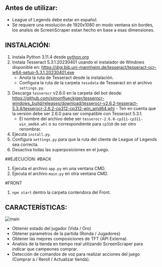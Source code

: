 ## Antes de utilizar:
- League of Legends debe estar en español.
- Se requiere una resolución de 1920x1080 en modo ventana sin bordes, los analsis de ScreenScraper estan hecho en base a esas dimensiones.

## INSTALACIÓN:
1. Instala Python 3.11.4 desde [python.org](https://www.python.org/downloads/windows/)
3. Instala Tesseract 5.3.1.20230401 usando el instalador de Windows disponible en: https://digi.bib.uni-mannheim.de/tesseract/tesseract-ocr-w64-setup-5.3.1.20230401.exe
   - Anota la ruta de Tesseract desde la instalación.
   - Configura la ruta de la carpeta `tessdata` de Tesseract en el archivo `settings.py`.
4. Descarga `tesserocr` v2.6.0 en la carpeta del bot desde: https://github.com/simonflueckiger/tesserocr-windows_build/releases/download/tesserocr-v2.6.2-tesseract-5.3.4/tesserocr-2.6.2-cp312-cp312-win_amd64.whl   - Ten en cuenta que la versión debe ser 2.6.0 para ser compatible con Tesseract 5.3.1.
   - El nombre del archivo debe ser `tesserocr-2.6.0-cp311-cp311-win_amd64.whl` o su correspondiente para `cp310` de ser otro renombrar.
5. Ejecuta `install.py`.
6. Configura `settings.py` para que la ruta del cliente de League of Legends sea correcta.
7. Desactiva todas las superposiciones en el juego.

##EJECUCÍON:
#BACK
1. Ejecuta el archivo `app.py` en una ventana CMD. 
2. Ejecuta el archivo `main.py` en otra ventana CMD.

#FRONT
1. `npm start` dentro la carpeta contendora del Front.

## CARACTERÍSTICAS:
![main]([https://imgur.com/a/hDd9jPX](https://imgur.com/a/hDd9jPX))

- Obtener estado del jugador (Vida / Oro)
- Obtener parametros de la partida (Ronda / Jugadores)
- Obtener las mejores composiciones de TFT (API Externa).
- Analisis de la tienda en tiempo real utilizando ScreenScraper para indicar que campeones comprar.
- Detección de comandos de voz para realizar acciones del juego (Comprar a <Campeon> / Reroll / Actualizar tienda).
